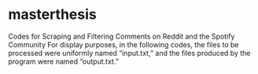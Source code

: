 # masterthesis
Codes for Scraping and Filtering Comments on Reddit and the Spotify Community
For display purposes, in the following codes, the files to be processed were uniformly named “input.txt,”
and the files produced by the program were named “output.txt.”
